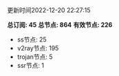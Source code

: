 更新时间2022-12-20 22:27:15

**总订阅: 45**
**总节点: 864**
**有效节点: 226**
- ss节点: 25
- v2ray节点: 195
- trojan节点: 5
- ssr节点: 1
